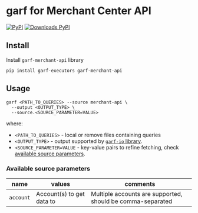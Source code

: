 # garf for Merchant Center API

[![PyPI](https://img.shields.io/pypi/v/garf-merchant-api?logo=pypi&logoColor=white&style=flat-square)](https://pypi.org/project/garf-merchant-api)
[![Downloads PyPI](https://img.shields.io/pypi/dw/garf-merchant-api?logo=pypi)](https://pypi.org/project/garf-merchant-api/)

## Install

Install `garf-merchant-api` library

```
pip install garf-executors garf-merchant-api
```

## Usage

```
garf <PATH_TO_QUERIES> --source merchant-api \
  --output <OUTPUT_TYPE> \
  --source.<SOURCE_PARAMETER=VALUE>
```

where:

* `<PATH_TO_QUERIES>` - local or remove files containing queries
* `<OUTPUT_TYPE>` - output supported by [`garf-io` library](https://github.com/google/garf/tree/main/libs/garf_io#readme).
* `<SOURCE_PARAMETER=VALUE` - key-value pairs to refine fetching, check [available source parameters](#available-source-parameters).

### Available source parameters

| name | values| comments |
|----- | ----- | -------- |
| `account`   | Account(s) to get data to | Multiple accounts are supported, should be comma-separated|

